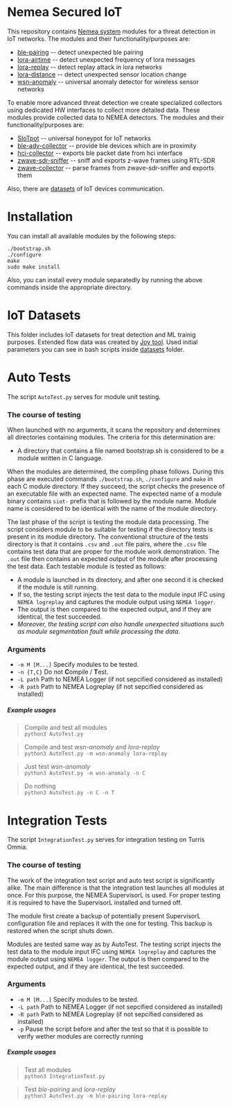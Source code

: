 # Nemea Secured IoT 

This repository contains [Nemea system](https://github.com/CESNET/Nemea) modules for a threat detection in IoT networks. The modules and their functionality/purposes are:
 * [ble-pairing](ble-pairing) -- detect unexpected ble pairing
 * [lora-airtime](lora-airtime) -- detect unexpected frequency of lora messages
 * [lora-replay](lora-replay) -- detect replay attack in lora networks
 * [lora-distance](lora-distance) -- detect unexpected sensor location change
 * [wsn-anomaly](wsn-anomaly-testable) -- universal anomaly detector for wireless sensor networks

To enable more advanced threat detection we create specialized collectors using dedicated HW interfaces to collect more detailed data. These modules provide collected data to NEMEA detectors. The modules and their functionality/purposes are:
 * [SIoTpot](SIoTpot) -- universal honeypot for IoT networks
 * [ble-adv-collector](ble-adv-collector) -- provide ble devices which are in proximity
 * [hci-collector](hci-collector) -- exports ble packet date from hci interface
 * [zwave-sdr-sniffer](zwave-sdr-sniffer) -- sniff and exports z-wave frames using RTL-SDR
 * [zwave-collector](zwave-collector) -- parse frames from zwave-sdr-sniffer and exports them

Also, there are [datasets](#iot-datasets) of IoT devices communication.

# Installation

You can install all available modules by the following steps: 

```
./bootstrap.sh
./configure
make
sudo make install
```

Also, you can install every module separatedly by running the above commands inside the appropriate directory.

# IoT Datasets
This folder includes IoT datasets for treat detection and ML trainig purposes. Extended flow data was created by [Joy tool](https://github.com/cisco/joy). Used initial parameters you can see in bash scripts inside [datasets](datasets) folder.

# Auto Tests
The script `AutoTest.py` serves for module unit testing.

### The course of testing

When launched with no arguments, it scans the repository and determines all directories containing modules. The criteria for this determination are: 
* A directory that contains a file named bootstrap.sh is considered to be a module written in C language.

When the modules are determined, the compiling phase follows. During this phase 
are executed commands `./bootstrap.sh`, `./configure` and `make` in each C module 
directory. If they succeed, the script checks the presence of an executable file 
with an expected name. The expected name of a module binary contains `siot-` prefix 
that is followed by the module name. Module name is considered to be identical with 
the name of the module directory. 

The last phase of the script is testing the module data processing. The script considers module to be suitable for testing if the directory tests is present in its module directory. The conventional structure of the tests directory is that it contains `.csv` and `.out` file pairs, where the `.csv` file contains test data that are proper for the module work demonstration. The `.out` file then contains an expected output of the module after processing the test data. Each testable module is tested as follows: 
 * A module is launched in its directory, and after one second it is checked if the module is still running. 
 * If so, the testing script injects the test data to the module input IFC using `NEMEA logreplay` and captures the module output using `NEMEA logger`. 
 * The output is then compared to the expected output, and if they are identical, the test succeeded. 
 * _Moreover, the testing script can also handle unexpected situations such as module segmentation fault while processing the data._
 
 ### Arguments
 - `-m M [M...]`      Specify modules to be tested.
 - `-n {T,C}`         Do not **C**ompile / **T**est.
 - `-L path`         Path to NEMEA Logger (if not sepcified considered as installed)
 - `-R path`         Path to NEMEA Logreplay (if not sepcified considered as installed)
 
 ##### Example usages
 > Compile and test all modules  <br/>
 >`python3 AutoTest.py`

 > Compile and test _wsn-anomaly_ and _lora-replay_  <br/>
 >`python3 AutoTest.py -m wsn-anomaly lora-replay`
 
 > Just test _wsn-anomaly_ <br/>
 >`python3 AutoTest.py -m wsn-anomaly -n C`
 
 > Do nothing <br/>
 >`python3 AutoTest.py -n C -n T`
 
 # Integration Tests
 The script `IntegrationTest.py` serves for integration testing on Turris Omnia.
 
 ### The course of testing
 
 The work of the integration test script and auto test script is significantly alike. The main
 difference is that the integration test launches all modules at once. For this purpose, the
 NEMEA SupervisorL is used. For proper testing it is required to have the SupervisorL installed and turned off.
 
 The module first create a backup of potentially present SupervisorL configuration file and replaces it with the one for testing.
 This backup is restored when the script shuts down.
 
 Modules are tested same way as by AutoTest. The testing script injects the test data to the module input IFC using `NEMEA logreplay` 
 and captures the module output using `NEMEA logger`. The output is then compared to the expected output, and if they are identical, the test succeeded.
  
  ### Arguments
  - `-m M [M...]`      Specify modules to be tested.
  - `-L path`         Path to NEMEA Logger (if not sepcified considered as installed)
  - `-R path`         Path to NEMEA Logreplay (if not sepcified considered as installed)
  - `-p`              Pause the script before and after the test so that it is possible to verify wether modules are correctly running
  
  ##### Example usages
  > Test all modules  <br/>
  >`python3 IntegrationTest.py`
 
  > Test _ble-pairing_ and _lora-replay_  <br/>
  >`python3 AutoTest.py -m ble-pairing lora-replay`
